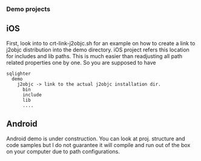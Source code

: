 ### Demo projects

## iOS

First, look into to crt-link-j2objc.sh for an example on how to create a link
to j2objc distribution into the demo directory. iOS project refers
this location for includes and lib paths. This is much easier than readjusting all
path related properties one by one. So you are supposed to have 
```
sqlighter
  demo
    j2objc -> link to the actual j2objc installation dir.
      bin
      include
      lib
      ....
```

## Android

Android demo is under construction. You can look at proj. structure and code samples
but I do not guarantee it will compile and run out of the box on your computer
due to path configurations.
